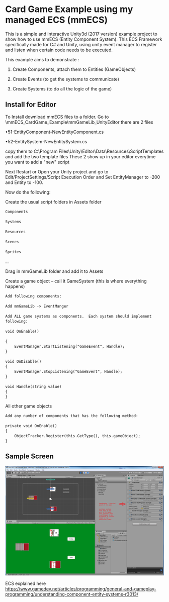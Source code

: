 # Card Game Example using my managed ECS  (mmECS)
This is a simple and interactive Unity3d (2017 version) example project to show how to use mmECS (Entity Component System).
This ECS Framework specifically made for C# and Unity, using unity event manager to register and listen when certain code needs to be executed.

This example aims to demonstrate :

1. Create Components, attach them to Entities (GameObjects)

2. Create Events (to get the systems to communicate)

3. Create Systems (to do all the logic of the game)

## Install for Editor
To Install download mmECS files to a folder.
Go to \mmECS_CardGame_Example\mmGameLib_UnityEditor
there are 2 files

•51-EntityComponent-NewEntityComponent.cs

•52-EntitySystem-NewEntitySystem.cs

copy them to C:\Program Files\Unity\Editor\Data\Resources\ScriptTemplates and add the two template files
These 2 show up in your editor everytime you want to add a "new" script

Next Restart or Open your Unity project and go to Edit/ProjectSettings/Script Execution Order and Set EntityManager to -200 and Entity to -100.

Now do the following:

Create the usual script folders in Assets folder

	Components
	
	Systems
	
	Resources
	
	Scenes
	
	Sprites
	
	….
	
Drag in mmGameLib folder and add it to Assets

Create a game object – call it GameSystem (this is where everything happens)

	Add following components:
	
	Add mmGameLib -> EventManger
	
	Add ALL game systems as components.  Each system should implement following:
	
    void OnEnable()
	
    {
        EventManager.StartListening("GameEvent", Handle);
    }
	
    void OnDisable()
    {
        EventManager.StopListening("GameEvent", Handle);
    }
	
    void Handle(string value)
    {
    }
	
All other game objects

	Add any number of components that has the following method:
	
	private void OnEnable()
    {
        ObjectTracker.Register(this.GetType(), this.gameObject);
    }

	
## Sample Screen

![game image](CardGame.png)

ECS explained here https://www.gamedev.net/articles/programming/general-and-gameplay-programming/understanding-component-entity-systems-r3013/


